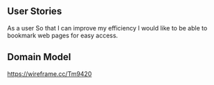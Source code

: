 ## User Stories 

As a user
So that I can improve my efficiency I would like to be able to
bookmark web pages for easy access.

## Domain Model
https://wireframe.cc/Tm9420